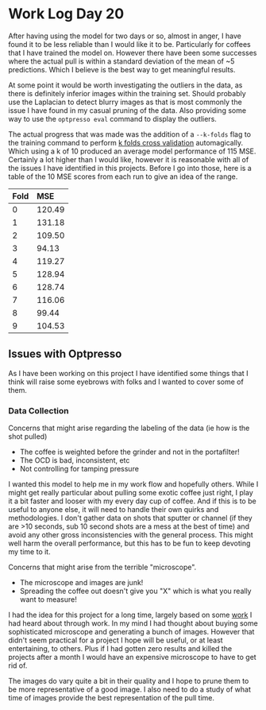 # Work Log Day 20

After having using the model for two days or so, almost in anger, I have found it to be less reliable than I would like it to be. Particularly for coffees that I have trained the model on. However there have been some successes where the actual pull is within a standard deviation of the mean of \~5 predictions. Which I believe is the best way to get meaningful results.

At some point it would be worth investigating the outliers in the data, as there is definitely inferior images within the training set. Should probably use the Laplacian to detect blurry images as that is most commonly the issue I have found in my casual pruning of the data. Also providing some way to use the `optpresso eval` command to display the outliers.

The actual progress that was made was the addition of a `--k-folds` flag to the training command to perform [k folds cross validation](https://magoosh.com/data-science/k-fold-cross-validation/) automagically. Which using a k of 10 produced an average model performance of 115 MSE. Certainly a lot higher than I would like, however it is reasonable with all of the issues I have identified in this projects. Before I go into those, here is a table of the 10 MSE scores from each run to give an idea of the range.

| Fold | MSE    |
| :----|:-------|
| 0    | 120.49 |
| 1    | 131.18 |
| 2    | 109.50 |
| 3    |  94.13 |
| 4    | 119.27 |
| 5    | 128.94 |
| 6    | 128.74 |
| 7    | 116.06 |
| 8    |  99.44 |
| 9    | 104.53 |

## Issues with Optpresso

As I have been working on this project I have identified some things that I think will raise some eyebrows with folks and I wanted to cover some of them.

### Data Collection

Concerns that might arise regarding the labeling of the data (ie how is the shot pulled)

* The coffee is weighted before the grinder and not in the portafilter!
* The OCD is bad, inconsistent, etc
* Not controlling for tamping pressure

I wanted this model to help me in my work flow and hopefully others. While I might get really particular about pulling some exotic coffee just right, I play it a bit faster and looser with my every day cup of coffee. And if this is to be useful to anyone else, it will need to handle their own quirks and methodologies. I don't gather data on shots that sputter or channel (if they are >10 seconds, sub 10 second shots are a mess at the best of time) and avoid any other gross inconsistencies with the general process. This might well harm the overall performance, but this has to be fun to keep devoting my time to it.

Concerns that might arise from the terrible "microscope".

* The microscope and images are junk!
* Spreading the coffee out doesn't give you "X" which is what you really want to measure!

I had the idea for this project for a long time, largely based on some [work](https://www.rxrx.ai/) I had heard about through work. In my mind I had thought about buying some sophisticated microscope and generating a bunch of images. However that didn't seem practical for a project I hope will be useful, or at least entertaining, to others. Plus if I had gotten zero results and killed the projects after a month I would have an expensive microscope to have to get rid of.

The images do vary quite a bit in their quality and I hope to prune them to be more representative of a good image. I also need to do a study of what time of images provide the best representation of the pull time.
